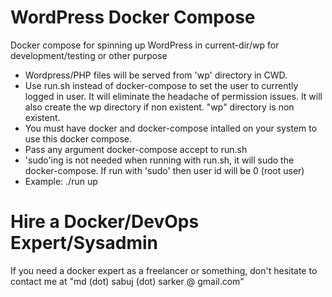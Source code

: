 # WordPress Docker Compose
Docker compose for spinning up WordPress in current-dir/wp for development/testing or other purpose

- Wordpress/PHP files will be served from 'wp' directory in CWD.
- Use run.sh instead of docker-compose to set the user to currently logged in user. It will eliminate the headache of permission issues. It will also create the wp directory if non existent. "wp" directory is non existent.
- You must have docker and docker-compose intalled on your system to use this docker compose.
- Pass any argument docker-compose accept to run.sh
- 'sudo'ing is not needed when running with run.sh, it will sudo the docker-compose. If run with 'sudo' then user id will be 0 (root user)
- Example: ./run up

# Hire a Docker/DevOps Expert/Sysadmin
If you need a docker expert as a freelancer or something, don't hesitate to contact me at "md (dot) sabuj (dot) sarker @ gmail.com"

